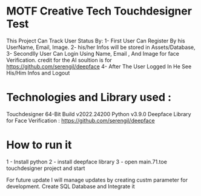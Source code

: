 # MOTF Creative Tech Touchdesigner Test

This Project Can Track User Status By: 1- First User Can Register By his UserName, Email, Image. 2- his/her Infos will be stored in Assets/Database, 3- Secondlly User Can Login Using Name, Email , And Image  for face Verification. credit for the AI soultion is for https://github.com/serengil/deepface
 4- After The User Logged In He See His/Him Infos and Logout



# Technologies and Library used :
Touchdesigner 64-Bit Build v2022.24200
Python v3.9.0
Deepface Library for Face Verification : https://github.com/serengil/deepface


# How to run it
1 - Install python
2 - install deepface library
3 - open main.71.toe touchdesigner project and start

For future update 
I will manage updates by creating custm parameter for development.
Create SQL Database and Integrate it 



